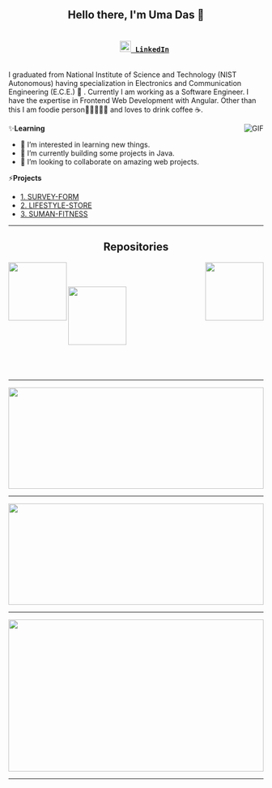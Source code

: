 <h2 align="center">Hello there, I'm Uma Das 👋</h2>

<h3 align="center">
  <code>
    <a href="https://www.linkedin.com/in/uma-prasad-das-79531b192/" title="LinkedIn"><img width="22" src="https://github.com/zumrudu-anka/zumrudu-anka/blob/master/images/linkedin.svg"> LinkedIn</a>
  </code>
<!--   <code><a href="https://www.hackerrank.com/zumrudu_anka" title="HackerRank Profile"><img width="22" src="https://github.com/zumrudu-anka/zumrudu-anka/blob/master/images/hackerrank.png"> HackerRank</a></code>
  <code><a href="https://www.instagram.com/osman__durdag/" title="Instagram Profile"><img width="22" src="https://github.com/zumrudu-anka/zumrudu-anka/blob/master/images/instagram.svg"> Instagram</a></code> -->
</h3>

I graduated from National Institute of Science and Technology (NIST Autonomous) having specialization in Electronics and Communication Engineering (E.C.E.) 🙂 . Currently I am working as a Software Engineer. I have the expertise in Frontend Web Development with Angular. Other than this I am foodie person🍕🍔🍟🥚🍗  and loves to drink coffee ☕.

<img align="right" alt="GIF" src="https://media.giphy.com/media/iIqmM5tTjmpOB9mpbn/giphy.gif" />

✨**Learning**
- 👀 I’m interested in learning new things.
- 🌱 I’m currently building some projects in Java.
- 💞️ I’m looking to collaborate on amazing web projects.

⚡**Projects**
- [1. SURVEY-FORM](https://codewithuma.github.io/survey-form/)
- [2. LIFESTYLE-STORE](https://codewithuma.github.io/lifestyle-store/)
- [3. SUMAN-FITNESS](https://codewithuma.github.io/suman-fitness/)

<hr>
<h2 align="center">Repositories</h2>

<p width="100%" align="center">
  <a align="left" href="https://github.com/CodeWithUma/survey-form" title="1. SURVEY-FORM"><img align="left" height="115" src="https://github-readme-stats.vercel.app/api/pin/?username=codewithuma&repo=survey-form&theme=gotham"></a><a align="right" href="https://codewithuma.github.io/lifestyle-store/" title="2. LIFESTYLE-STORE"><img align="right" height="115" src="https://github-readme-stats.vercel.app/api/pin/?username=codewithuma&repo=lifestyle-store&theme=gotham"></a>
</p>
<br><br>
<p width="100%" align="center">
  <a align="left" href="https://codewithuma.github.io/suman-fitness/" title="3. SUMAN-FITNESS"><img align="left" height="115" src="https://github-readme-stats.vercel.app/api/pin/?username=codewithuma&repo=suman-fitness&theme=gotham"></a>
<!--   <a align="right" href="https://codewithuma.github.io/suman-fitness/" title="4. SUMAN-FITNESS"><img align="right" height="115" src="https://github-readme-stats.vercel.app/api/pin/?username=zumrudu-anka&repo=CopyMoveForgeryDetectionWithDCT&theme=gotham"></a> -->
</p>
<!-- <br><br>
<p width="100%" align="center">
  <a align="left" href="https://codewithuma.github.io/alarm-clock/" title="5. ALARM-CLOCK"><img align="left" height="115" src="https://github-readme-stats.vercel.app/api/pin/?username=zumrudu-anka&repo=NeedlemanWunschWithOpenMP&theme=gotham"></a>
  <a align="right" href="https://github.com/zumrudu-anka/Artificial_Neural_Networks" title="Artificial Neural Networks"><img align="right" height="115" src="https://github-readme-stats.vercel.app/api/pin/?username=zumrudu-anka&repo=Artificial_Neural_Networks&theme=gotham"></a>
</p> -->
<br><br>
<br><br><br><br><br><br><br><br>

<hr>

<a href="https://git.io/streak-stats"><img width="100%" height="200" src="https://github-readme-streak-stats.herokuapp.com?user=CodeWithUma&theme=gotham&date_format=M%20j%5B%2C%20Y%5D"></a>

<hr>

<a href="https://github.com/anuraghazra/github-readme-stats" title="Go to Source"><img width="100%" height="200" src="https://github-readme-stats.vercel.app/api?username=CodeWithUma&show_icons=true&theme=gotham"></a>

<hr>

<a href="https://github.com/anuraghazra/github-readme-stats"><img width="100%" height="300" src="https://github-readme-stats.vercel.app/api/top-langs/?username=CodeWithUma&theme=gotham"></a>

<hr>
